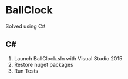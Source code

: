 # BallClock

Solved using C#

## C#

1. Launch BallClock.sln with Visual Studio 2015
2. Restore nuget packages
3. Run Tests
